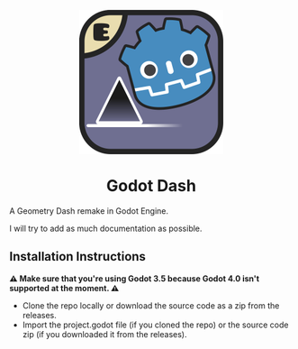 <p align="center">
    <img src="NewIcon.png" align="center" width="256"></img>
    <h1 align="center">Godot Dash</h1>
</p>

A Geometry Dash remake in Godot Engine.

I will try to add as much documentation as possible.

## Installation Instructions

**⚠️ Make sure that you're using Godot 3.5 because Godot 4.0 isn't supported at the moment. ⚠️**

- Clone the repo locally or download the source code as a zip from the releases.
- Import the project.godot file (if you cloned the repo) or the source code zip (if you downloaded it from the releases). 
